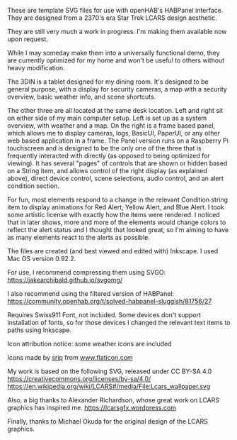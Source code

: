 These are template SVG files for use with openHAB's HABPanel interface. They are designed from a 2370's era Star Trek LCARS design aesthetic.

They are still very much a work in progress. I'm making them available now upon request.

While I may someday make them into a universally functional demo, they are currently optimized for my home and won't be useful to others without heavy modification.

The 3DIN is a tablet designed for my dining room. It's designed to be general purpose, with a display for security cameras, a map with a security overview, basic weather info, and scene shortcuts.

The other three are all located at the same desk location. Left and right sit on either side of my main computer setup. Left is set up as a system overview, with weather and a map. On the right is a frame based panel, which allows me to display cameras, logs, BasicUI, PaperUI, or any other web based application in a frame. The Panel version runs on a Raspberry Pi touchscreen and is designed to be the only one of the three that is frequently interacted with directly (as opposed to being optimized for viewing). It has several "pages" of controls that are shown or hidden based on a String item, and allows control of the right display (as explained above), direct device control, scene selections, audio control, and an alert condition section.

For fun, most elements respond to a change in the relevant Condition string item to display animations for Red Alert, Yellow Alert, and Blue Alert. I took some artistic license with exactly how the items were rendered. I noticed that in later shows, more and more of the elements would change colors to reflect the alert status and I thought that looked great, so I'm aiming to have as many elements react to the alerts as possible.

The files are created (and best viewed and edited with) Inkscape. I used Mac OS version 0.92.2. 

For use, I recommend compressing them using SVGO: https://jakearchibald.github.io/svgomg/

I also recommend using the filtered version of HABPanel: https://community.openhab.org/t/solved-habpanel-sluggish/81756/27


Requires Swiss911 Font, not included. Some devices don't support installation of fonts, so for those devices I changed the relevant text items to paths using Inkscape.

Icon attribution notice: some weather icons are included
<div>Icons made by <a href="https://www.flaticon.com/authors/srip" title="srip">srip</a> from <a href="https://www.flaticon.com/" title="Flaticon">www.flaticon.com</a></div>

My work is based on the following SVG, released under CC BY-SA 4.0 https://creativecommons.org/licenses/by-sa/4.0/ 
https://en.wikipedia.org/wiki/LCARS#/media/File:Lcars_wallpaper.svg

Also, a big thanks to Alexander Richardson, whose great work on LCARS graphics has inspired me. https://lcarsgfx.wordpress.com

Finally, thanks to Michael Okuda for the original design of the LCARS graphics.